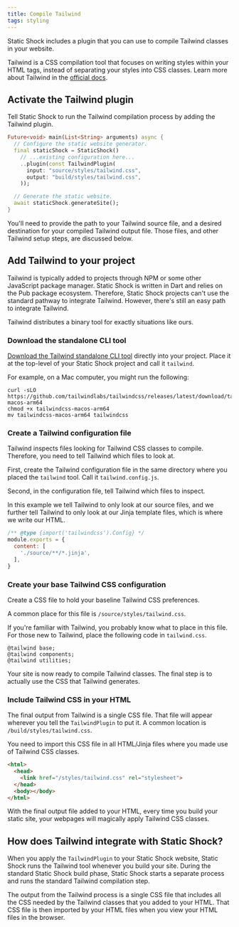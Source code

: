 ```yaml
---
title: Compile Tailwind
tags: styling
---
```

Static Shock includes a plugin that you can use to compile Tailwind classes in your website.

Tailwind is a CSS compilation tool that focuses on writing styles within your HTML tags, instead
of separating your styles into CSS classes. Learn more about Tailwind in the 
[official docs](https://tailwindcss.com/docs/installation).

## Activate the Tailwind plugin
Tell Static Shock to run the Tailwind compilation process by adding the Tailwind plugin.

```dart
Future<void> main(List<String> arguments) async {
  // Configure the static website generator.
  final staticShock = StaticShock()
    // ...existing configuration here...
    ..plugin(const TailwindPlugin(
      input: "source/styles/tailwind.css",
      output: "build/styles/tailwind.css",
    ));

  // Generate the static website.
  await staticShock.generateSite();
}
```

You'll need to provide the path to your Tailwind source file, and a desired destination for
your compiled Tailwind output file. Those files, and other Tailwind setup steps, are discussed
below.

## Add Tailwind to your project
Tailwind is typically added to projects through NPM or some other JavaScript package manager.
Static Shock is written in Dart and relies on the Pub package ecosystem. Therefore, Static Shock
projects can't use the standard pathway to integrate Tailwind. However, there's still an easy
path to integrate Tailwind.

Tailwind distributes a binary tool for exactly situations like ours.

### Download the standalone CLI tool
[Download the Tailwind standalone CLI tool](https://tailwindcss.com/blog/standalone-cli) directly 
into your project. Place it at the top-level of your Static Shock project and call it `tailwind`.

For example, on a Mac computer, you might run the following:

```
curl -sLO https://github.com/tailwindlabs/tailwindcss/releases/latest/download/tailwindcss-macos-arm64
chmod +x tailwindcss-macos-arm64
mv tailwindcss-macos-arm64 tailwindcss
```

### Create a Tailwind configuration file
Tailwind inspects files looking for Tailwind CSS classes to compile. Therefore, you need to tell
Tailwind which files to look at.

First, create the Tailwind configuration file in the same directory where you placed the
`tailwind` tool. Call it `tailwind.config.js`.

Second, in the configuration file, tell Tailwind which files to inspect.

In this example we tell Tailwind to only look at our source files, and we further tell Tailwind
to only look at our Jinja template files, which is where we write our HTML.

```javascript
/** @type {import('tailwindcss').Config} */
module.exports = {
  content: [
    './source/**/*.jinja',
  ],
}
```

### Create your base Tailwind CSS configuration
Create a CSS file to hold your baseline Tailwind CSS preferences.

A common place for this file is `/source/styles/tailwind.css`.

If you're familiar with Tailwind, you probably know what to place in this file. For those
new to Tailwind, place the following code in `tailwind.css`.

```
@tailwind base;
@tailwind components;
@tailwind utilities;
```

Your site is now ready to compile Tailwind classes. The final step is to actually use the
CSS that Tailwind generates.

### Include Tailwind CSS in your HTML
The final output from Tailwind is a single CSS file. That file will appear wherever you tell
the `TailwindPlugin` to put it. A common location is `/build/styles/tailwind.css`.

You need to import this CSS file in all HTML/Jinja files where you made use of Tailwind CSS
classes.

```html
<html>
  <head>
    <link href="/styles/tailwind.css" rel="stylesheet">
  </head>
  <body></body>
</html>
```

With the final output file added to your HTML, every time you build your static site, your
webpages will magically apply Tailwind CSS classes.

## How does Tailwind integrate with Static Shock?
When you apply the `TailwindPlugin` to your Static Shock website, Static Shock runs the Tailwind
tool whenever you build your site. During the standard Static Shock build phase, Static Shock
starts a separate process and runs the standard Tailwind compilation step.

The output from the Tailwind process is a single CSS file that includes all the CSS needed
by the Tailwind classes that you added to your HTML. That CSS file is then imported by your
HTML files when you view your HTML files in the browser.